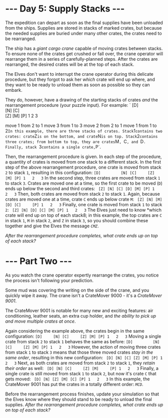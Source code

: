 # --- Day 5: Supply Stacks ---

The expedition can depart as soon as the final supplies have been unloaded from the ships. Supplies are stored in stacks of marked crates, but because the needed supplies are buried under many other crates, the crates need to be rearranged.

The ship has a *giant cargo crane* capable of moving crates between stacks. To ensure none of the crates get crushed or fall over, the crane operator will rearrange them in a series of carefully-planned steps. After the crates are rearranged, the desired crates will be at the top of each stack.

The Elves don't want to interrupt the crane operator during this delicate procedure, but they forgot to ask her *which* crate will end up where, and they want to be ready to unload them as soon as possible so they can embark.

They do, however, have a drawing of the starting stacks of crates *and* the rearrangement procedure (your puzzle input). For example:
`
    [D]    
[N] [C]    
[Z] [M] [P]
 1   2   3 

move 1 from 2 to 1
move 3 from 1 to 3
move 2 from 2 to 1
move 1 from 1 to 2`
In this example, there are three stacks of crates. Stack `1` contains two crates: crate `Z` is on the bottom, and crate `N` is on top. Stack `2` contains three crates; from bottom to top, they are crates `M`, `C`, and `D`. Finally, stack `3` contains a single crate, `P`.

Then, the rearrangement procedure is given. In each step of the procedure, a quantity of crates is moved from one stack to a different stack. In the first step of the above rearrangement procedure, one crate is moved from stack `2` to stack `1`, resulting in this configuration:
`
[D]        
[N] [C]    
[Z] [M] [P]
 1   2   3 `
In the second step, three crates are moved from stack `1` to stack `3`. Crates are moved one at a time, so the first crate to be moved (`D`) ends up below the second and third crates:
`
        [Z]
        [N]
    [C] [D]
    [M] [P]
 1   2   3`
Then, both crates are moved from stack `2` to stack `1`. Again, because crates are moved one at a time, crate `C` ends up below crate `M`:
`
        [Z]
        [N]
[M]     [D]
[C]     [P]
 1   2   3`
Finally, one crate is moved from stack `1` to stack `2`:
`
        [Z]
        [N]
        [D]
[C] [M] [P]
 1   2   3`
The Elves just need to know *which crate will end up on top of each stack8; in this example, the top crates are `C` in stack `1`, `M` in stack `2`, and `Z` in stack `3`, so you should combine these together and give the Elves the message *`CMZ`*.

*After the rearrangement procedure completes, what crate ends up on top of each stack?*


# --- Part Two ---

As you watch the crane operator expertly rearrange the crates, you notice the process isn't following your prediction.

Some mud was covering the writing on the side of the crane, and you quickly wipe it away. The crane isn't a CrateMover 9000 - it's a *CrateMover 9001*.

The CrateMover 9001 is notable for many new and exciting features: air conditioning, leather seats, an extra cup holder, and *the ability to pick up and move multiple crates at once*.

Again considering the example above, the crates begin in the same configuration:
`
    [D]    
[N] [C]    
[Z] [M] [P]
 1   2   3 `
Moving a single crate from stack `2` to stack `1` behaves the same as before:
`
[D]        
[N] [C]    
[Z] [M] [P]
 1   2   3 `
However, the action of moving three crates from stack `1` to stack `3` means that those three moved crates *stay in the same order*, resulting in this new configuration:
`
        [D]
        [N]
    [C] [Z]
    [M] [P]
 1   2   3`
Next, as both crates are moved from stack `2` to stack `1`, they *retain their order* as well:
`
        [D]
        [N]
[C]     [Z]
[M]     [P]
 1   2   3`
Finally, a single crate is still moved from stack `1` to stack `2`, but now it's crate `C` that gets moved:
`
        [D]
        [N]
        [Z]
[M] [C] [P]
 1   2   3`
In this example, the CrateMover 9001 has put the crates in a totally different order: *`MCD`*.

Before the rearrangement process finishes, update your simulation so that the Elves know where they should stand to be ready to unload the final supplies. *After the rearrangement procedure completes, what crate ends up on top of each stack?*